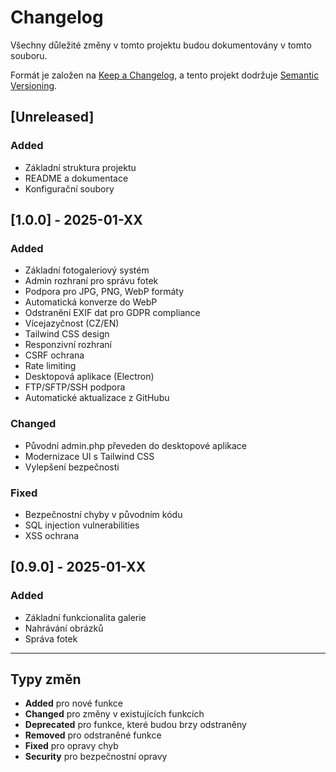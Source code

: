# Changelog

Všechny důležité změny v tomto projektu budou dokumentovány v tomto souboru.

Formát je založen na [Keep a Changelog](https://keepachangelog.com/en/1.0.0/),
a tento projekt dodržuje [Semantic Versioning](https://semver.org/spec/v2.0.0.html).

## [Unreleased]

### Added
- Základní struktura projektu
- README a dokumentace
- Konfigurační soubory

## [1.0.0] - 2025-01-XX

### Added
- Základní fotogaleriový systém
- Admin rozhraní pro správu fotek
- Podpora pro JPG, PNG, WebP formáty
- Automatická konverze do WebP
- Odstranění EXIF dat pro GDPR compliance
- Vícejazyčnost (CZ/EN)
- Tailwind CSS design
- Responzivní rozhraní
- CSRF ochrana
- Rate limiting
- Desktopová aplikace (Electron)
- FTP/SFTP/SSH podpora
- Automatické aktualizace z GitHubu

### Changed
- Původní admin.php převeden do desktopové aplikace
- Modernizace UI s Tailwind CSS
- Vylepšení bezpečnosti

### Fixed
- Bezpečnostní chyby v původním kódu
- SQL injection vulnerabilities
- XSS ochrana

## [0.9.0] - 2025-01-XX

### Added
- Základní funkcionalita galerie
- Nahrávání obrázků
- Správa fotek

---

## Typy změn

- **Added** pro nové funkce
- **Changed** pro změny v existujících funkcích
- **Deprecated** pro funkce, které budou brzy odstraněny
- **Removed** pro odstraněné funkce
- **Fixed** pro opravy chyb
- **Security** pro bezpečnostní opravy
